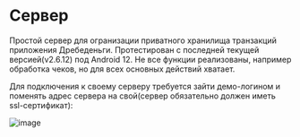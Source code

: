 # Сервер
Простой сервер для огранизации приватного хранилища транзакций приложения Дребеденьги. 
Протестирован с последней текущей версией(v2.6.12) под Android 12.
Не все функции реализованы, например обработка чеков, но для всех основных действий хватает.

Для подключения к своему серверу требуется зайти демо-логином и поменять адрес сервера на свой(сервер обязательно должен иметь ssl-сертификат):

![image](https://user-images.githubusercontent.com/15323451/174899714-ebdfb6cd-fc2a-4d8c-bab9-b52baa2834b7.png)

